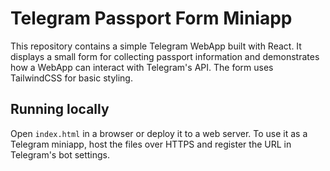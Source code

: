 # Telegram Passport Form Miniapp

This repository contains a simple Telegram WebApp built with React. It displays a small form for collecting passport information and demonstrates how a WebApp can interact with Telegram's API. The form uses TailwindCSS for basic styling.

## Running locally

Open `index.html` in a browser or deploy it to a web server. To use it as a Telegram miniapp, host the files over HTTPS and register the URL in Telegram's bot settings.

